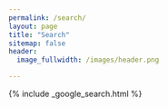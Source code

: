 ```yaml
---
permalink: /search/
layout: page
title: "Search"
sitemap: false
header:
  image_fullwidth: /images/header.png

---
```


{% include _google_search.html %}
